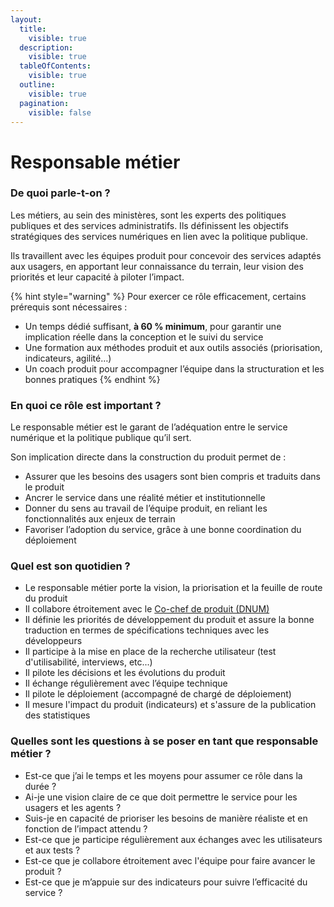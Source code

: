 ```yaml
---
layout:
  title:
    visible: true
  description:
    visible: true
  tableOfContents:
    visible: true
  outline:
    visible: true
  pagination:
    visible: false
---
```


# Responsable métier

### De quoi parle-t-on ?

Les métiers, au sein des ministères, sont les experts des politiques publiques et des services administratifs. Ils définissent les objectifs stratégiques des services numériques en lien avec la politique publique.

Ils travaillent avec les équipes produit pour concevoir des services adaptés aux usagers, en apportant leur connaissance du terrain, leur vision des priorités et leur capacité à piloter l’impact.

{% hint style="warning" %}
Pour exercer ce rôle efficacement, certains prérequis sont nécessaires :

* Un temps dédié suffisant, **à 60 % minimum**, pour garantir une implication réelle dans la conception et le suivi du service
* Une formation aux méthodes produit et aux outils associés (priorisation, indicateurs, agilité…)
* Un coach produit pour accompagner l’équipe dans la structuration et les bonnes pratiques
{% endhint %}

### En quoi ce rôle est important ?

Le responsable métier est le garant de l’adéquation entre le service numérique et la politique publique qu’il sert.

Son implication directe dans la construction du produit permet de :

* Assurer que les besoins des usagers sont bien compris et traduits dans le produit
* Ancrer le service dans une réalité métier et institutionnelle
* Donner du sens au travail de l’équipe produit, en reliant les fonctionnalités aux enjeux de terrain
* Favoriser l’adoption du service, grâce à une bonne coordination du déploiement

### Quel est son quotidien ?

* Le responsable métier porte la vision, la priorisation et la feuille de route du produit
* Il collabore étroitement avec le [Co-chef de produit (DNUM)](product-manager.md)
* Il définie les priorités de développement du produit et assure la bonne traduction en termes de spécifications techniques avec les développeurs
* Il participe à la mise en place de la recherche utilisateur (test d'utilisabilité, interviews, etc...)
* Il pilote les décisions et les évolutions du produit
* Il échange régulièrement avec l’équipe technique
* Il pilote le déploiement (accompagné de chargé de déploiement)
* Il mesure l'impact du produit (indicateurs) et s'assure de la publication des statistiques

### Quelles sont les questions à se poser en tant que responsable métier ?

* Est-ce que j’ai le temps et les moyens pour assumer ce rôle dans la durée ?
* Ai-je une vision claire de ce que doit permettre le service pour les usagers et les agents ?
* Suis-je en capacité de prioriser les besoins de manière réaliste et en fonction de l’impact attendu ?
* Est-ce que je participe régulièrement aux échanges avec les utilisateurs et aux tests ?
* Est-ce que je collabore étroitement avec l'équipe pour faire avancer le produit ?
* Est-ce que je m’appuie sur des indicateurs pour suivre l’efficacité du service ?
